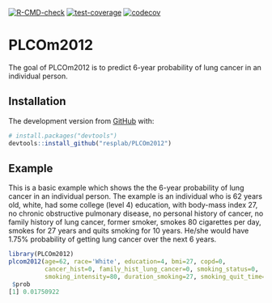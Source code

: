 [![R-CMD-check](https://github.com/resplab/PLCOm2012/actions/workflows/R-CMD-check.yaml/badge.svg)](https://github.com/resplab/PLCOm2012/actions/workflows/R-CMD-check.yaml)
[![test-coverage](https://github.com/resplab/PLCOm2012/actions/workflows/test-coverage.yaml/badge.svg)](https://github.com/resplab/PLCOm2012/actions/workflows/test-coverage.yaml)
[![codecov](https://codecov.io/gh/resplab/PLCOm2012/branch/main/graph/badge.svg?token=H9S9DM629T)](https://codecov.io/gh/resplab/PLCOm2012)
<!-- README.md is generated from README.Rmd. Please edit that file -->

# PLCOm2012

<!-- badges: start -->

<!-- badges: end -->

The goal of PLCOm2012 is to predict 6-year probability of lung cancer in an individual person.

## Installation

The development version from [GitHub](https://github.com/) with:

``` r
# install.packages("devtools")
devtools::install_github("resplab/PLCOm2012")
```

## Example

This is a basic example which shows the the 6-year probability of lung cancer in an individual person. The example is an individual who is 62 years old, white, had some college (level 4) education, with body-mass index 27, no chronic obstructive pulmonary disease, no personal history of cancer, no family history of lung cancer, former smoker, smokes 80 cigarettes per day, smokes for 27 years and quits smoking for 10 years. He/she would have 1.75% probability of getting lung cancer over the next 6 years.

``` r
library(PLCOm2012)
plcom2012(age=62, race='White', education=4, bmi=27, copd=0, 
          cancer_hist=0, family_hist_lung_cancer=0, smoking_status=0, 
          smoking_intensity=80, duration_smoking=27, smoking_quit_time=10)
 $prob
[1] 0.01750922
```

